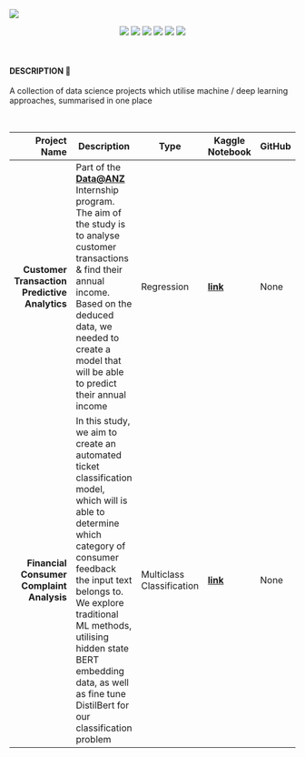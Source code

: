 ![](https://i.imgur.com/n05GiCf.png)


<p align="center">
  <img src="https://img.shields.io/badge/Python-3670A0?&logo=python&logoColor=ffffff&style=for-the-badge" />
  <img src="https://img.shields.io/badge/Jupyter-%23F37725.svg?&logo=jupyter&logoColor=white&style=for-the-badge"/> 
  <img src="https://img.shields.io/badge/NumPy-%23013243.svg?&logo=numpy&logoColor=white&style=for-the-badge"/> 
  <img src="https://img.shields.io/badge/pandas-%23130754.svg?logo=pandas&logoColor=white&style=for-the-badge"/>
  <img src="https://img.shields.io/badge/scikit--learn-%23F89939.svg?&logo=scikit-learn&logoColor=white&style=for-the-badge"/>
  <img src="https://img.shields.io/badge/Plotly-%233F4F75.svg?&logo=plotly&logoColor=white&style=for-the-badge"/> <br>
</p>
<br/>

#### DESCRIPTION 📒 

A collection of data science projects which utilise machine / deep learning approaches, summarised in one place

<br>




|Project Name| Description | Type | Kaggle Notebook | GitHub |
|-:|-|-|-|-|
| **Customer Transaction Predictive Analytics** | Part of the **[Data@ANZ](https://www.theforage.com/virtual-internships/prototype/ZLJCsrpkHo9pZBJNY/ANZ-Virtual-Internship)** Internship program. The aim of the study is to analyse customer transactions & find their annual income. Based on the deduced data, we needed to create a model that will be able to predict their annual income| Regression | **[link](https://www.kaggle.com/code/shtrausslearning/customer-transaction-predictive-analytics)** | None |
| **Financial Consumer Complaint Analysis** | In this study, we aim to create an automated ticket classification model, which will is able to determine which category of consumer feedback the input text belongs to. We explore traditional ML methods, utilising hidden state BERT embedding data, as well as fine tune DistilBert for our classification problem  | Multiclass Classification | **[link](https://www.kaggle.com/code/shtrausslearning/nlp-financial-consumer-complaint-analysis)** | None |
